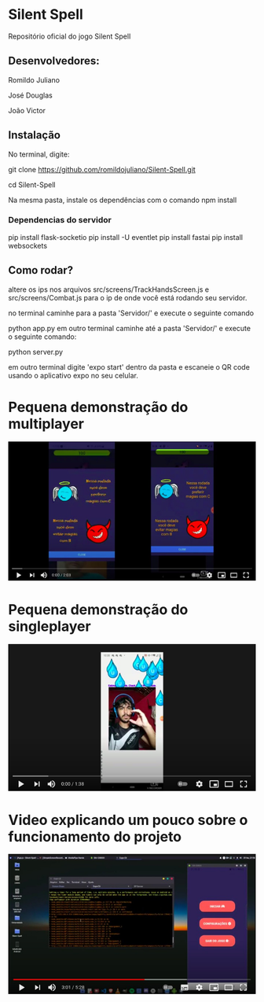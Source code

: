 # Silent Spell
 Repositório oficial do jogo Silent Spell
## Desenvolvedores: 
 Romildo Juliano
 
 José Douglas
 
 João Victor

## Instalação
No terminal, digite:

git clone https://github.com/romildojuliano/Silent-Spell.git

cd Silent-Spell

Na mesma pasta, instale os dependências com o comando npm install

### Dependencias do servidor
pip install flask-socketio
pip install -U eventlet
pip install fastai
pip install websockets

## Como rodar?
altere os ips nos arquivos src/screens/TrackHandsScreen.js e src/screens/Combat.js para o ip de onde você está rodando seu servidor.

no terminal caminhe para a pasta 'Servidor/' e execute o seguinte comando

python app.py
em outro terminal caminhe até a pasta 'Servidor/' e execute o seguinte comando:

python server.py

em outro terminal digite 'expo start' dentro da pasta e escaneie o QR code usando o aplicativo expo no seu celular.

# Pequena demonstração do multiplayer
[![Multiplayer example](combatScreen.jpeg)](https://www.youtube.com/watch?v=UGJroL4UolU)

# Pequena demonstração do singleplayer
[![Singleplayer example](dropsScreen.jpeg)](https://youtu.be/ck3u7Mt3UNQ)

# Video explicando um pouco sobre o funcionamento do projeto
[![Explanation](explanationScreen.jpeg)](https://youtu.be/FFpZURugays?t=181)


